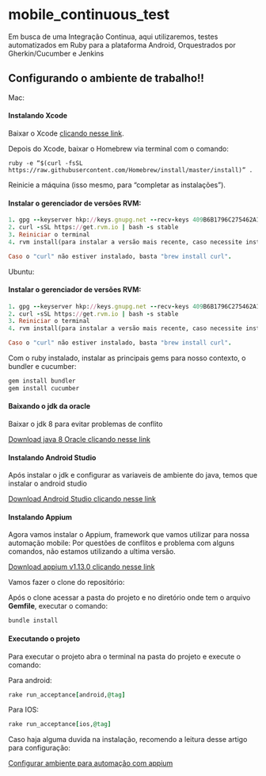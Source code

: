 # mobile_continuous_test
Em busca de uma Integração Continua, aqui utilizaremos, testes automatizados em Ruby para a plataforma Android, Orquestrados por Gherkin/Cucumber e Jenkins


## Configurando o ambiente de trabalho!!

Mac:

#### Instalando Xcode

Baixar o Xcode [clicando nesse link](https://developer.apple.com/xcode/downloads/). 

Depois do Xcode, baixar o Homebrew via terminal com o comando:


```
ruby -e “$(curl -fsSL https://raw.githubusercontent.com/Homebrew/install/master/install)” .
```


Reinicie a máquina (isso mesmo, para “completar as instalações”).

#### Instalar o gerenciador de versões RVM:


```ruby
1. gpg --keyserver hkp://keys.gnupg.net --recv-keys 409B6B1796C275462A1703113804BB82D39DC0E3
2. curl -sSL https://get.rvm.io | bash -s stable
3. Reiniciar o terminal
4. rvm install(para instalar a versão mais recente, caso necessite instalar uma versão especifica descreva "rvm install 2.2.2")

Caso o "curl" não estiver instalado, basta "brew install curl".
```


Ubuntu:

#### Instalar o gerenciador de versões RVM:


```ruby
1. gpg --keyserver hkp://keys.gnupg.net --recv-keys 409B6B1796C275462A1703113804BB82D39DC0E3
2. curl -sSL https://get.rvm.io | bash -s stable
3. Reiniciar o terminal
4. rvm install(para instalar a versão mais recente, caso necessite instalar uma versão especifica descreva "rvm install 2.2.2")

Caso o "curl" não estiver instalado, basta "brew install curl".
```

Com o ruby instalado, instalar as principais gems para nosso contexto, o bundler e cucumber:


```ruby
gem install bundler
gem install cucumber
```

#### Baixando o jdk da oracle

Baixar o jdk 8 para evitar problemas de conflito

[Download java 8 Oracle clicando nesse link](https://www.oracle.com/java/technologies/javase-jdk8-downloads.html)


#### Instalando Android Studio

Após instalar o jdk e configurar as variaveis de ambiente do java,
temos que instalar o android studio

[Download Android Studio clicando nesse link](https://developer.android.com/studio)


#### Instalando Appium

Agora vamos instalar o Appium, framework que vamos utilizar para nossa automação mobile:
Por questões de conflitos e problema com alguns comandos, não estamos utilizando a ultima versão.

[Download appium v1.13.0 clicando nesse link](https://github.com/appium/appium-desktop/releases/tag/v1.13.0)



Vamos fazer o clone do repositório:

Após o clone acessar a pasta do projeto e no diretório onde tem o arquivo **Gemfile**, executar o comando:


```ruby
bundle install
```

#### Executando o projeto

Para executar o projeto abra o terminal na pasta do projeto e execute o comando:

Para android:
```ruby
rake run_acceptance[android,@tag]
```

Para IOS:
```ruby
rake run_acceptance[ios,@tag]
```

Caso haja alguma duvida na instalação, recomendo a leitura desse artigo para configuração:

[Configurar ambiente para automação com appium](https://medium.com/qaninja/configurando-o-ambiente-para-executar-o-appium-788eb0002ce9)


